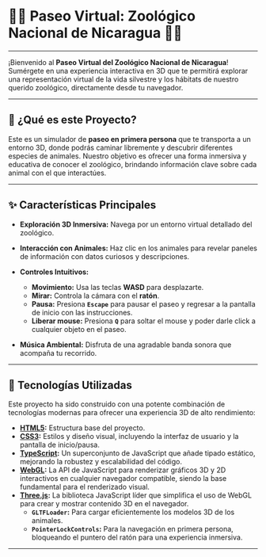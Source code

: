 # 🦁🦒 Paseo Virtual: Zoológico Nacional de Nicaragua 🐒🐊

---

¡Bienvenido al **Paseo Virtual del Zoológico Nacional de Nicaragua**! Sumérgete en una experiencia interactiva en 3D que te permitirá explorar una representación virtual de la vida silvestre y los hábitats de nuestro querido zoológico, directamente desde tu navegador.

---

## 🌟 ¿Qué es este Proyecto?

Este es un simulador de **paseo en primera persona** que te transporta a un entorno 3D, donde podrás caminar libremente y descubrir diferentes especies de animales. Nuestro objetivo es ofrecer una forma inmersiva y educativa de conocer el zoológico, brindando información clave sobre cada animal con el que interactúes.

---

## ✨ Características Principales

* **Exploración 3D Inmersiva:** Navega por un entorno virtual detallado del zoológico.
* **Interacción con Animales:** Haz clic en los animales para revelar paneles de información con datos curiosos y descripciones.
* **Controles Intuitivos:**
    * **Movimiento:** Usa las teclas **WASD** para desplazarte.
    * **Mirar:** Controla la cámara con el **ratón**.
    * **Pausa:** Presiona **`Escape`** para pausar el paseo y regresar a la pantalla de inicio con las instrucciones.
    * **Liberar mouse:** Presiona **`Q`** para soltar el mouse y poder darle click a cualquier objeto en el paseo.

* **Música Ambiental:** Disfruta de una agradable banda sonora que acompaña tu recorrido.

---

## 🚀 Tecnologías Utilizadas

Este proyecto ha sido construido con una potente combinación de tecnologías modernas para ofrecer una experiencia 3D de alto rendimiento:

* **[HTML5](https://developer.mozilla.org/es/docs/Web/HTML):** Estructura base del proyecto.
* **[CSS3](https://developer.mozilla.org/es/docs/Web/CSS):** Estilos y diseño visual, incluyendo la interfaz de usuario y la pantalla de inicio/pausa.
* **[TypeScript](https://www.typescriptlang.org/):** Un superconjunto de JavaScript que añade tipado estático, mejorando la robustez y escalabilidad del código.
* **[WebGL](https://developer.mozilla.org/es/docs/Web/API/WebGL_API):** La API de JavaScript para renderizar gráficos 3D y 2D interactivos en cualquier navegador compatible, siendo la base fundamental para el renderizado visual.
* **[Three.js](https://threejs.org/):** La biblioteca JavaScript líder que simplifica el uso de WebGL para crear y mostrar contenido 3D en el navegador.
    * **`GLTFLoader`:** Para cargar eficientemente los modelos 3D de los animales.
    * **`PointerLockControls`:** Para la navegación en primera persona, bloqueando el puntero del ratón para una experiencia inmersiva.

---
